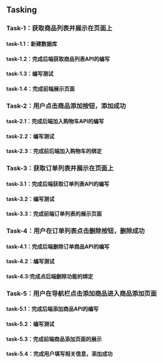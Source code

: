 ## Tasking

### Task-1：获取商品列表并展示在页面上

#### 	task-1.1：新建数据库

#### 	task-1.2：完成后端获取商品列表API的编写

#### 	task-1.3：编写测试

#### 	task-1.4：完成前端展示页面

### Task-2：用户点击商品添加按钮，添加成功

#### 	task-2.1：完成后端加入购物车API的编写

#### 	task-2.2：编写测试

#### 	task-2.3：完成前后端加入购物车的绑定

### Task-3：获取订单列表并展示在页面上

#### 	task-3.1：完成后端获取订单列表API的编写

#### 	task-3.2：编写测试

#### 	task-3.3：完成前端订单列表的展示页面

### Task-4：用户在订单列表点击删除按钮，删除成功

#### 	task-4.1：完成后端删除订单商品API的编写

#### 	task-4.2：编写测试

#### 	task-4.3:完成点后端删除功能的绑定

### Task-5：用户在导航栏点击添加商品进入商品添加页面

#### 	task-5.1：完成后端添加商品API的编写

#### 	task-5.2：编写测试

#### 	task-5.3：完成前端商品添加页面的展示

#### 	task-5.4：完成用户填写相关信息，添加成功